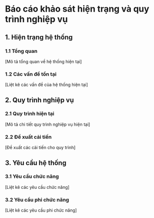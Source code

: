 # Báo cáo khảo sát hiện trạng và quy trình nghiệp vụ

## 1. Hiện trạng hệ thống

### 1.1 Tổng quan
[Mô tả tổng quan về hệ thống hiện tại]

### 1.2 Các vấn đề tồn tại
[Liệt kê các vấn đề của hệ thống hiện tại]

## 2. Quy trình nghiệp vụ

### 2.1 Quy trình hiện tại
[Mô tả chi tiết quy trình nghiệp vụ hiện tại]

### 2.2 Đề xuất cải tiến
[Đề xuất các cải tiến cho quy trình]

## 3. Yêu cầu hệ thống

### 3.1 Yêu cầu chức năng
[Liệt kê các yêu cầu chức năng]

### 3.2 Yêu cầu phi chức năng
[Liệt kê các yêu cầu phi chức năng]

